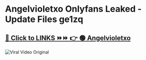 
 # Angelvioletxo Onlyfans Leaked - Update Files ge1zq

## <h2><a href="https://clipsfans.com/Angelvioletxo&ref=git">🔗 Click to LINKS ⏩⏩ 👉 🟢 Angelvioletxo </a></h2>

<a href="https://clipsfans.com/Angelvioletxo&ref=git" rel="nofollow" data-target="animated-image.originalLink"><img src="https://i.ibb.co.com/xMMVF88/686577567.gif" alt="Viral Video Original" style="max-width: 100%; display: inline-block;" data-target="animated-image.originalImage"></a>


